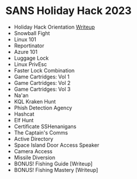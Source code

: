 # SANS Holiday Hack 2023


 - Holiday Hack Orientation [Writeup](https://github.com/dibsy/sans-holiday-hack-2023/blob/main/objectives/Christmas-Island/Frostys-Bridge/Holiday-Hack-Orientation.md)
 - Snowball Fight
 - Linux 101
 - Reportinator
 - Azure 101
 - Luggage Lock
 - Linux PrivEsc
 - Faster Lock Combination
 - Game Cartridges: Vol 1
 - Game Cartridges: Vol 2
 - Game Cartridges: Vol 3
 - Na'an
 - KQL Kraken Hunt
 - Phish Detection Agency
 - Hashcat
 - Elf Hunt
 - Certificate SSHenanigans
 - The Captain's Comms
 - Active Directory
 - Space Island Door Access Speaker
 - Camera Access
 - Missile Diversion
 - BONUS! Fishing Guide [Writeup]
 - BONUS! Fishing Mastery [Writeup]
